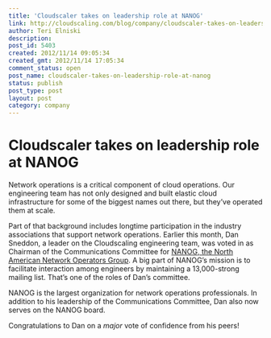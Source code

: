 ```yaml
---
title: 'Cloudscaler takes on leadership role at NANOG'
link: http://cloudscaling.com/blog/company/cloudscaler-takes-on-leadership-role-at-nanog/
author: Teri Elniski
description: 
post_id: 5403
created: 2012/11/14 09:05:34
created_gmt: 2012/11/14 17:05:34
comment_status: open
post_name: cloudscaler-takes-on-leadership-role-at-nanog
status: publish
post_type: post
layout: post
category: company
---
```


# Cloudscaler takes on leadership role at NANOG

Network operations is a critical component of cloud operations. Our engineering team has not only designed and built elastic cloud infrastructure for some of the biggest names out there, but they’ve operated them at scale.  
  
Part of that background includes longtime participation in the industry associations that support network operations. Earlier this month, Dan Sneddon, a leader on the Cloudscaling engineering team, was voted in as Chairman of the Communications Committee for [NANOG, the North American Network Operators Group](http://www.nanog.org/). A big part of NANOG’s mission is to facilitate interaction among engineers by maintaining a 13,000-strong mailing list. That’s one of the roles of Dan’s committee.  
  
NANOG is the largest organization for network operations professionals. In addition to his leadership of the Communications Committee, Dan also now serves on the NANOG board.  
  
Congratulations to Dan on a *major* vote of confidence from his peers!